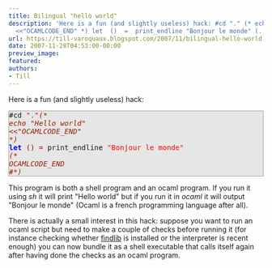 ```yaml
---
title: Bilingual "hello world"
description: 'Here is a fun (and slightly useless) hack: #cd "." (* echo "Hello world"
  <<"OCAMLCODE_END" *) let  ()  =  print_endline "Bonjour le monde" (...'
url: https://till-varoquaux.blogspot.com/2007/11/bilingual-hello-world.html
date: 2007-11-28T04:53:00-00:00
preview_image:
featured:
authors:
- Till
---
```


<p>Here is a fun (and slightly useless) hack:</p><div style="background:#e6e6e6;border:1px solid #a0a0a0;"><tt>#cd <span style="color: #FF0000">&quot;.&quot;</span><span style="font-style: italic"><span style="color: #9A1900">(*</span></span><br/><span style="font-style: italic"><span style="color: #9A1900">echo &quot;Hello world&quot;</span></span><br/><span style="font-style: italic"><span style="color: #9A1900">&lt;&lt;&quot;OCAMLCODE_END&quot;</span></span><br/><span style="font-style: italic"><span style="color: #9A1900">*)</span></span><br/><span style="font-weight: bold"><span style="color: #0000FF">let</span></span> <span style="color: #990000">()</span> <span style="color: #990000">=</span> print_endline <span style="color: #FF0000">&quot;Bonjour le monde&quot;</span><br/><span style="font-style: italic"><span style="color: #9A1900">(*</span></span><br/><span style="font-style: italic"><span style="color: #9A1900">OCAMLCODE_END</span></span><br/><span style="font-style: italic"><span style="color: #9A1900">#*)</span></span></tt></div><p>This program is both a shell program and an ocaml program. If you run it using <em>sh</em> it will print &quot;Hello world&quot; but if you run it in <em>ocaml</em> it will output &quot;Bonjour le monde&quot; (Ocaml is a french programming language after all).</p><p>There is actually a small interest in this hack: suppose you want to run an ocaml script but need to make a couple of checks before running it (for instance checking whether <a href="http://www.ocaml-programming.de/programming/findlib.html" class="externalLink">findlib</a> is installed or the interpreter is recent enough) you can now bundle it as a shell executable that calls itself again after having done the checks as an ocaml program. </p>
